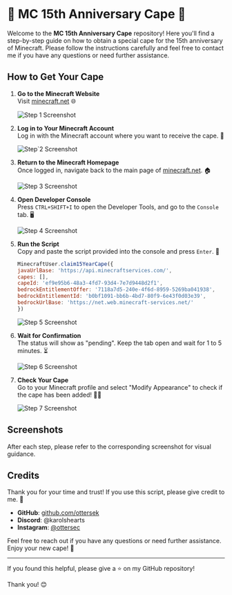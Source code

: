 # 🎉 MC 15th Anniversary Cape 🎉

Welcome to the **MC 15th Anniversary Cape** repository! Here you'll find a step-by-step guide on how to obtain a special cape for the 15th anniversary of Minecraft. Please follow the instructions carefully and feel free to contact me if you have any questions or need further assistance.

## How to Get Your Cape

1. **Go to the Minecraft Website**  
   Visit [minecraft.net](https://minecraft.net/) 🌐
   
   ![Step 1 Screenshot](https://github.com/ottersek/MC-15th-Anniversary-Cape/assets/121310374/0b70238f-4ae7-41f1-8c52-53397584b9e3)


2. **Log in to Your Minecraft Account**  
   Log in with the Minecraft account where you want to receive the cape. 🔑
   
   ![Step`2 Screenshot](https://github.com/ottersek/MC-15th-Anniversary-Cape/assets/121310374/11aa0332-53bd-4e91-9cd2-bd602f20b47a)


3. **Return to the Minecraft Homepage**  
   Once logged in, navigate back to the main page of [minecraft.net](https://minecraft.net). 🏠
   
   ![Step 3 Screenshot](https://github.com/ottersek/MC-15th-Anniversary-Cape/assets/121310374/0b70238f-4ae7-41f1-8c52-53397584b9e3)

4. **Open Developer Console**  
   Press `CTRL+SHIFT+I` to open the Developer Tools, and go to the `Console` tab. 🖥️
   
   ![Step 4 Screenshot](https://github.com/ottersek/MC-15th-Anniversary-Cape/assets/121310374/f3f07ec6-a3b1-4591-b9b4-42851ddc0eae)


5. **Run the Script**  
   Copy and paste the script provided into the console and press `Enter`. 📜

   ```javascript 
   MinecraftUser.claim15YearCape({
   javaUrlBase: 'https://api.minecraftservices.com/',
   capes: [],
   capeId: 'ef9e95b6-48a3-4fd7-93d4-7e7d9448d2f1',
   bedrockEntitlementOffer: '7118a7d5-240e-4f6d-8959-5269ba041938',
   bedrockEntitlementId: 'b0bf1091-bb6b-4bd7-80f9-6e43f0d03e39',
   bedrockUrlBase: 'https://net.web.minecraft-services.net/'
   })
   ```
   ![Step 5 Screenshot](screenshot5.png)

6. **Wait for Confirmation**  
   The status will show as "pending". Keep the tab open and wait for 1 to 5 minutes. ⏳
   
   ![Step 6 Screenshot](screenshot6.png)

7. **Check Your Cape**  
   Go to your Minecraft profile and select "Modify Appearance" to check if the cape has been added! 👗✨
   
   ![Step 7 Screenshot](screenshot7.png)

## Screenshots

After each step, please refer to the corresponding screenshot for visual guidance.

## Credits

Thank you for your time and trust! If you use this script, please give credit to me. 🙏

- **GitHub**: [github.com/ottersek](https://github.com/ottersek)
- **Discord**: @karolshearts
- **Instagram**: [@ottersec](https://instagram.com/ottersec)

Feel free to reach out if you have any questions or need further assistance. Enjoy your new cape! 🎉

---

If you found this helpful, please give a ⭐ on my GitHub repository!

Thank you! 😊
